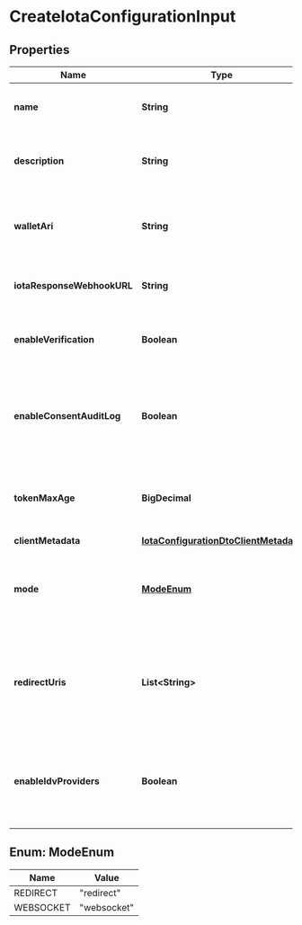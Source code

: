 # CreateIotaConfigurationInput

## Properties

| Name                       | Type                                                                            | Description                                                                                                                                      | Notes      |
| -------------------------- | ------------------------------------------------------------------------------- | ------------------------------------------------------------------------------------------------------------------------------------------------ | ---------- |
| **name**                   | **String**                                                                      | The name of the configuration to quickly identify the resource.                                                                                  |            |
| **description**            | **String**                                                                      | An optional description of what the configuration is used for.                                                                                   | [optional] |
| **walletAri**              | **String**                                                                      | The unique resource identifier of the Wallet used to sign the request token.                                                                     |            |
| **iotaResponseWebhookURL** | **String**                                                                      | The webhook URL is used for callback when the data is ready.                                                                                     | [optional] |
| **enableVerification**     | **Boolean**                                                                     | Cryptographically verifies the data shared by the user when enabled.                                                                             |            |
| **enableConsentAuditLog**  | **Boolean**                                                                     | Records the user&#39;s consent when they share their data, including the type of data shared when enabled.                                       |            |
| **tokenMaxAge**            | **BigDecimal**                                                                  | This is the lifetime of the signed request token during the data-sharing flow.                                                                   | [optional] |
| **clientMetadata**         | [**IotaConfigurationDtoClientMetadata**](IotaConfigurationDtoClientMetadata.md) |                                                                                                                                                  |            |
| **mode**                   | [**ModeEnum**](#ModeEnum)                                                       | Determines whether to handle the data-sharing request using the WebSocket or Redirect flow.                                                      | [optional] |
| **redirectUris**           | **List&lt;String&gt;**                                                          | List of allowed URLs to redirect users, including the response from the request. This is required if the selected data-sharing mode is Redirect. | [optional] |
| **enableIdvProviders**     | **Boolean**                                                                     | Enables identity verification from user with a 3rd-party provider when a verified identity document is not found.                                | [optional] |

## Enum: ModeEnum

| Name      | Value                 |
| --------- | --------------------- |
| REDIRECT  | &quot;redirect&quot;  |
| WEBSOCKET | &quot;websocket&quot; |
